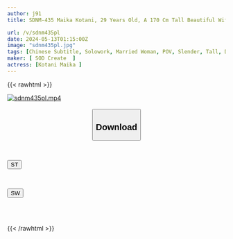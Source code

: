 ```yaml
---
author: j91
title: SDNM-435 Maika Kotani, 29 Years Old, A 170 Cm Tall Beautiful Wife With Exquisite Proportions And An Overwhelming Sense Of Curiosity About Sex.Chapter 2, On Her First Date With A Man Other Than Her Husband In A Long Time, Her Heart Flutters As She Remembers Her Single Days.Intense Affair In A Space Just The Two Of Them.Gonzo The Sensitive Body Repeatedly Cums

url: /v/sdnm435pl
date: 2024-05-13T01:15:00Z
image: "sdnm435pl.jpg"
tags: [Chinese Subtitle, Solowork, Married Woman, POV, Slender, Tall, Date	]
maker: [ SOD Create  ]
actress: [Kotani Maika ]
---
```



{{< rawhtml >}}

<div class="video" data-videoid="16bZRe4Ay3S07x">
    <a href="javascript:;">
        <img src="/v/sdnm435pl/sdnm435pl.jpg" width="WIDTH" height="HEIGHT" alt="sdnm435pl.mp4" loading="lazy">
    </a>
</div>

<script type="text/javascript" src="https://j91.asia/asset/on-demand-st.js"></script>

<br>
  <link rel="stylesheet" href="https://j91.asia/asset/bs5.css">
  
  <center>
  <button class="btn btn-primary" type="button" data-bs-toggle="collapse" data-bs-target=".multi-collapse" aria-expanded="false" aria-controls="multiCollapseExample1 multiCollapseExample2"><h2>Download</h2></button></center>
</p>
<div class="row">
  <div class="col">
    <div class="collapse multi-collapse" id="multiCollapseExample1">
      <div class="card card-body">
	      	      <br>
<div class="buttons">  
<p><a href="/v/sdnm435pl/st.html" target="_blank"><button class="btn-hover color-3"><i class="fa fa-download"></i> ST</button></a></p></div>
    </div>
  </div>
</div>
  <div class="col">
    <div class="collapse multi-collapse" id="multiCollapseExample2">
      <div class="card card-body">
	      <br>
<div class="buttons">
<p><a href="/v/sdnm435pl/sw.html" target="_blank"><button class="btn-hover color-2"><i class="fa fa-download"></i> SW</button></a></p></div>
<br><br>
      </div>
    </div>
  </div>
</div>

{{< /rawhtml >}}